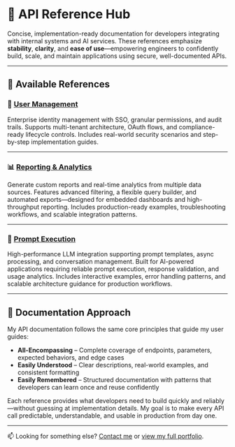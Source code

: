 # 🧩 API Reference Hub

Concise, implementation-ready documentation for developers integrating with internal systems and AI services. These references emphasize **stability**, **clarity**, and **ease of use**—empowering engineers to confidently build, scale, and maintain applications using secure, well-documented APIs.

---

## 📂 Available References

### 🧾 [User Management](https://github.com/CRollins6020/CRollins6020/blob/main/API-Documentation/User%20Management.md)  
Enterprise identity management with SSO, granular permissions, and audit trails. Supports multi-tenant architecture, OAuth flows, and compliance-ready lifecycle controls. Includes real-world security scenarios and step-by-step implementation guides.

---

### 📊 [Reporting & Analytics](https://github.com/CRollins6020/CRollins6020/blob/main/API-Documentation/reporting-api.md)  
Generate custom reports and real-time analytics from multiple data sources. Features advanced filtering, a flexible query builder, and automated exports—designed for embedded dashboards and high-throughput reporting. Includes production-ready examples, troubleshooting workflows, and scalable integration patterns.

---

### 🤖 [Prompt Execution](https://github.com/CRollins6020/CRollins6020/blob/main/API-Documentation/prompt-execution.md)  
High-performance LLM integration supporting prompt templates, async processing, and conversation management. Built for AI-powered applications requiring reliable prompt execution, response validation, and usage analytics. Includes interactive examples, error handling patterns, and scalable architecture guidance for production workflows.

---

## 📘 Documentation Approach

My API documentation follows the same core principles that guide my user guides:

- **All-Encompassing** – Complete coverage of endpoints, parameters, expected behaviors, and edge cases  
- **Easily Understood** – Clear descriptions, real-world examples, and consistent formatting  
- **Easily Remembered** – Structured documentation with patterns that developers can learn once and reuse confidently

Each reference provides what developers need to build quickly and reliably—without guessing at implementation details. My goal is to make every API call predictable, understandable, and usable in production from day one.

---

📫 Looking for something else? [Contact me](mailto:you@example.com) or [view my full portfolio](https://github.com/CRollins6020).
